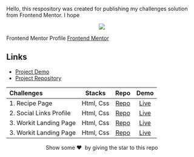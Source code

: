 Hello, this respository was created for publishing my challenges solution from Frontend Mentor. I hope 

<p align="center">  
<img src="./images/frontend-mentor.png"/>  
</p>

Frontend Mentor Profile [Frontend Mentor](https://www.frontendmentor.io/profile/KKajet)

## Links

- [Project Demo](https://frontend-mentor-kajet.netlify.app/)
- [Project Repository](https://github.com/KKajet/frontend-mentor)


| Challenges              |  Stacks   |                                           Repo                                           |                                  Demo                                  |
| :---------------------- | :-------: | :--------------------------------------------------------------------------------------: | :--------------------------------------------------------------------: |
| 1. Recipe Page          | Html, Css |        [Repo](https://github.com/KKajet/frontend-mentor/tree/main/fm-recipe-page)        |  [Live](https://frontend-mentor-kajet.netlify.app/fm-recipe-page/index.html)  |
| 2. Social Links Profile | Html, Css | [Repo](https://github.com/KKajet/frontend-mentor/tree/main/fm-social-links-profile-main) | [Live](https://frontend-mentor-kajet.netlify.app/fm-social-links-profile-main/index.html) |
| 3. Workit Landing Page | Html, Css | [Repo](https://github.com/KKajet/frontend-mentor/tree/main/fm-workit-landing-page) | [Live](https://frontend-mentor-kajet.netlify.app/fm-workit-landing-page/index.html) |
| 3. Workit Landing Page | Html, Css | [Repo](https://github.com/KKajet/frontend-mentor/tree/main/fm-qr-code-component) | [Live](https://frontend-mentor-kajet.netlify.app/fm-qr-code-component/index.html) |

<p align = "center">Show some ❤️&nbsp; by giving the star to this repo</p>
